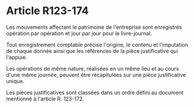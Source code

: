 # Article R123-174

Les mouvements affectant le patrimoine de l'entreprise sont enregistrés opération par opération et jour par jour pour le livre-journal.

Tout enregistrement comptable précise l'origine, le contenu et l'imputation de chaque donnée ainsi que les références de la pièce justificative qui l'appuie.

Les opérations de même nature, réalisées en un même lieu et au cours d'une même journée, peuvent être récapitulées sur une pièce justificative unique.

Les pièces justificatives sont classées dans un ordre défini au document mentionné à l'article R. 123-172.
